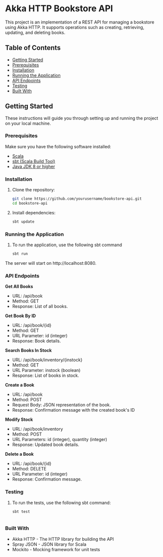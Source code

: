 # Akka HTTP Bookstore API

This project is an implementation of a REST API for managing a bookstore using Akka HTTP. It supports operations such as creating, retrieving, updating, and deleting books.

## Table of Contents

- [Getting Started](#getting-started)
- [Prerequisites](#prerequisites)
- [Installation](#installation)
- [Running the Application](#running-the-application)
- [API Endpoints](#api-endpoints)
- [Testing](#testing)
- [Built With](#built-with)


## Getting Started

These instructions will guide you through setting up and running the project on your local machine.

### Prerequisites

Make sure you have the following software installed:

- [Scala](https://www.scala-lang.org/download/)
- [sbt (Scala Build Tool)](https://www.scala-sbt.org/download.html)
- [Java JDK 8 or higher](https://www.oracle.com/java/technologies/javase-downloads.html)

### Installation

1. Clone the repository:

   ```bash
   git clone https://github.com/yourusername/bookstore-api.git
   cd bookstore-api
   
2. Install dependencies:
    
    ```bash
   sbt update

### Running the Application

1. To run the application, use the following sbt command
    ```bash
   sbt run
The server will start on http://localhost:8080.


### API Endpoints


**Get All Books**
* URL: /api/book
* Method: GET
* Response: List of all books.

**Get Book By ID**
* URL: /api/book/{id}
* Method: GET
* URL Parameter: id (integer)
* Response: Book details.


**Search Books In Stock**
* URL: /api/book/inventory/{instock}
* Method: GET
* URL Parameter: instock (boolean)
* Response: List of books in stock.

**Create a Book**
* URL: /api/book
* Method: POST
* Request Body: JSON representation of the book.
* Response: Confirmation message with the created book's ID


**Modify Stock**
* URL: /api/book/inventory
* Method: POST
* URL Parameters: id (integer), quantity (integer)
* Response: Updated book details.


**Delete a Book**
* URL: /api/book/{id}
* Method: DELETE
* URL Parameter: id (integer)
* Response: Confirmation message.


### Testing
1. To run the tests, use the following sbt command:
    
    ```bash
   sbt test
   


### Built With
* Akka HTTP - The HTTP library for building the API
* Spray JSON - JSON library for Scala
* Mockito - Mocking framework for unit tests



